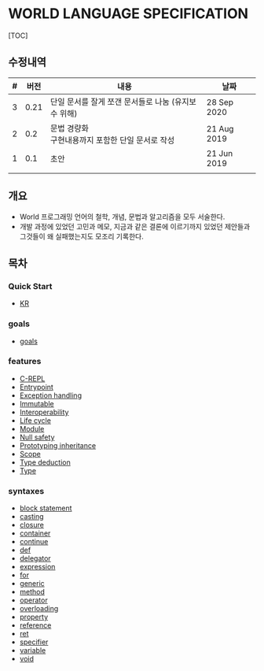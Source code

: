 # WORLD LANGUAGE SPECIFICATION

[TOC]

## 수정내역

| #    | 버전 | 내용                                                    | 날짜          |
| ---- | ---- | --------------------------------------------------------|---------------|
| 3    | 0.21 | 단일 문서를 잘게 쪼갠 문서들로 나눔 (유지보수 위해)     | 28 Sep 2020   |
| 2    | 0.2  | 문법 경량화<br />구현내용까지 포함한 단일 문서로 작성   | 21 Aug 2019   |
| 1    | 0.1  | 초안                                                    | 21 Jun 2019   |
|      |      |                                                         |               |

## 개요
* World 프로그래밍 언어의 철학, 개념, 문법과 알고리즘을 모두 서술한다.
* 개발 과정에 있었던 고민과 메모, 지금과 같은 결론에 이르기까지 있었던 제안들과 그것들이 왜 실패했는지도 모조리 기록한다.

## 목차

### Quick Start

- [KR](md__home_travis_build_kniz_worldlang_doc_ref__q_u_i_c_k-_s_t_a_r_t-kr.html)

### goals

- [goals](md__home_travis_build_kniz_worldlang_doc_ref_goal__g_o_a_l.html)

### features

- [C-REPL](md__home_travis_build_kniz_worldlang_doc_ref_feat__c-_r_e_p_l.html)
- [Entrypoint](md__home_travis_build_kniz_worldlang_doc_ref_feat_entrypoint.html)
- [Exception handling](md__home_travis_build_kniz_worldlang_doc_ref_feat_exception_handling.html)
- [Immutable](md__home_travis_build_kniz_worldlang_doc_ref_feat_immutable.html)
- [Interoperability](md__home_travis_build_kniz_worldlang_doc_ref_feat_interoperability.html)
- [Life cycle](md__home_travis_build_kniz_worldlang_doc_ref_feat_life_cycle.html)
- [Module](md__home_travis_build_kniz_worldlang_doc_ref_feat_module.html)
- [Null safety](md__home_travis_build_kniz_worldlang_doc_ref_feat_null_safety.html)
- [Prototyping inheritance](md__home_travis_build_kniz_worldlang_doc_ref_feat__prototyping__inheritance.html)
- [Scope](md__home_travis_build_kniz_worldlang_doc_ref_feat_scope.html)
- [Type deduction](md__home_travis_build_kniz_worldlang_doc_ref_feat__type_deduction.html)
- [Type](md__home_travis_build_kniz_worldlang_doc_ref_feat_type.html)

### syntaxes

- [block statement](md__home_travis_build_kniz_worldlang_doc_ref_syntax_blockstmt.html)
- [casting](md__home_travis_build_kniz_worldlang_doc_ref_syntax_casting.html)
- [closure](md__home_travis_build_kniz_worldlang_doc_ref_syntax_closure.html)
- [container](md__home_travis_build_kniz_worldlang_doc_ref_syntax_container.html)
- [continue](md__home_travis_build_kniz_worldlang_doc_ref_syntax_continue.html)
- [def](md__home_travis_build_kniz_worldlang_doc_ref_syntax_def.html)
- [delegator](md__home_travis_build_kniz_worldlang_doc_ref_syntax_delegator.html)
- [expression](md__home_travis_build_kniz_worldlang_doc_ref_syntax_expression.html)
- [for](md__home_travis_build_kniz_worldlang_doc_ref_syntax_for.html)
- [generic](md__home_travis_build_kniz_worldlang_doc_ref_syntax_generic.html)
- [method](md__home_travis_build_kniz_worldlang_doc_ref_syntax_method.html)
- [operator](md__home_travis_build_kniz_worldlang_doc_ref_syntax_operator.html)
- [overloading](md__home_travis_build_kniz_worldlang_doc_ref_syntax_overloading.html)
- [property](md__home_travis_build_kniz_worldlang_doc_ref_syntax_property.html)
- [reference](md__home_travis_build_kniz_worldlang_doc_ref_syntax_reference.html)
- [ret](md__home_travis_build_kniz_worldlang_doc_ref_syntax_ret.html)
- [specifier](md__home_travis_build_kniz_worldlang_doc_ref_syntax_specifier.html)
- [variable](md__home_travis_build_kniz_worldlang_doc_ref_syntax_variable.html)
- [void](md__home_travis_build_kniz_worldlang_doc_ref_syntax_void.html)
